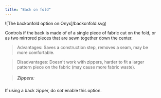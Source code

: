 ```yaml
---
title: "Back on fold"
---
```


![The backonfold option on Onyx]/backonfold.svg)

Controls if the back is made of of a single piece of fabric cut on the fold, or as two mirrored pieces that are sewn together down the center.

> Advantages: Saves a construction step, removes a seam, may be more comfortable.

> Disadvantages: Doesn't work with zippers, harder to fit a larger pattern piece on the fabric (may cause more fabric waste).

> ##### Zippers:

If using a back zipper, do _not_ enable this option.
